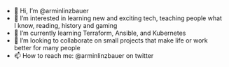 - 👋 Hi, I’m @arminlinzbauer
- 👀 I’m interested in learning new and exciting tech, teaching people what I know, reading, history and gaming
- 🌱 I’m currently learning Terraform, Ansible, and Kubernetes
- 💞️ I’m looking to collaborate on small projects that make life or work better for many people
- 📫 How to reach me: @arminlinzbauer on twitter

<!---
arminlinzbauer/arminlinzbauer is a ✨ special ✨ repository because its `README.md` (this file) appears on your GitHub profile.
You can click the Preview link to take a look at your changes.
--->
